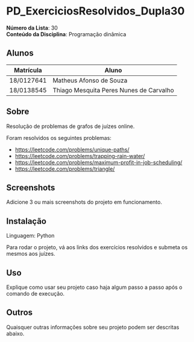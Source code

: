 # PD_ExerciciosResolvidos_Dupla30

**Número da Lista**: 30<br>
**Conteúdo da Disciplina**: Programação dinâmica<br>

## Alunos
|Matrícula | Aluno |
| -- | -- |
| 18/0127641 | Matheus Afonso de Souza |
| 18/0138545 | Thiago Mesquita Peres Nunes de Carvalho |

## Sobre 
Resolução de problemas de grafos de juízes online.

Foram resolvidos os seguintes problemas:

- https://leetcode.com/problems/unique-paths/
- https://leetcode.com/problems/trapping-rain-water/
- https://leetcode.com/problems/maximum-profit-in-job-scheduling/
- https://leetcode.com/problems/triangle/


## Screenshots
Adicione 3 ou mais screenshots do projeto em funcionamento.

## Instalação 
Linguagem: Python

Para rodar o projeto, vá aos links dos exercícios resolvidos e submeta os mesmos aos juízes.

## Uso 
Explique como usar seu projeto caso haja algum passo a passo após o comando de execução.

## Outros 
Quaisquer outras informações sobre seu projeto podem ser descritas abaixo.
